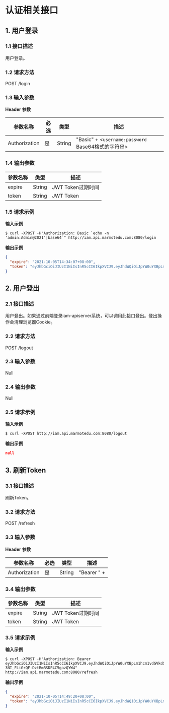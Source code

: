 # 认证相关接口

## 1. 用户登录

### 1.1 接口描述

用户登录。

### 1.2 请求方法

POST /login

### 1.3 输入参数

**Header 参数**

| 参数名称      | 必选 | 类型   | 描述                                   |
| ------------- | ---- | ------ | -------------------------------------- |
| Authorization | 是   | String | "Basic" + <`username:password` Base64格式的字符串> |

### 1.4 输出参数

| 参数名称 | 类型   | 描述              |
| -------- | ------ | ----------------- |
| expire   | String | JWT Token过期时间 |
| token    | String | JWT Token         |

### 1.5 请求示例

**输入示例**

```shell
$ curl -XPOST -H"Authorization: Basic `echo -n 'admin:Admin@2021'|base64`" http://iam.api.marmotedu.com:8080/login
```

**输出示例**

```json
{
  "expire": "2021-10-05T14:34:07+08:00",
  "token": "eyJhbGciOiJIUzI1NiIsInR5cCI6IkpXVCJ9.eyJhdWQiOiJpYW0uYXBpLm1hcm1vdGVkdS5jb20iLCJleHAiOjE2MzM0MTU2NDcsImlkZW50aXR5IjoiYWRtaW4iLCJpc3MiOiJpYW0tYXBpc2VydmVyIiwib3JpZ19pYXQiOjE2MjU2Mzk2NDcsInN1YiI6ImFkbWluIn0.NjQ2Q5fQ1hIEPtZBtLnOZcVywYBNWTqxysZOJSYnSGM"
}
```

## 2. 用户登出

### 2.1 接口描述

用户登出。如果通过前端登录iam-apiserver系统，可以调用此接口登出。登出操作会清理浏览器Cookie。

### 2.2 请求方法

POST /logout

### 2.3 输入参数

Null

### 2.4 输出参数

Null

### 2.5 请求示例

**输入示例**

```shell
$ curl -XPOST http://iam.api.marmotedu.com:8080/logout
```

**输出示例**

```json
null
```

## 3. 刷新Token

### 3.1 接口描述

刷新Token。

### 3.2 请求方法

POST /refresh

### 3.3 输入参数

**Header 参数**

| 参数名称      | 必选 | 类型   | 描述                                   |
| ------------- | ---- | ------ | -------------------------------------- |
| Authorization | 是   | String | "Bearer " + <JWT Token> |

### 3.4 输出参数

| 参数名称 | 类型   | 描述              |
| -------- | ------ | ----------------- |
| expire   | String | JWT Token过期时间 |
| token    | String | JWT Token         |

### 3.5 请求示例

**输入示例**

```shell
$ curl -XPOST -H"Authorization: Bearer eyJhbGciOiJIUzI1NiIsInR5cCI6IkpXVCJ9.eyJhdWQiOiJpYW0uYXBpLm1hcm1vdGVkdS5jb20iLCJleHAiOjE2MzM0MTY1MzUsImlkZW50aXR5IjoiYWRtaW4iLCJpc3MiOiJpYW0tYXBpc2VydmVyIiwib3JpZ19pYXQiOjE2MjU2NDA1MzUsInN1YiI6ImFkbWluIn0.tFJC5ZO2UGy-3NI_FLiGrQF-DztRmBSDP4C5gazQYW4" http://iam.api.marmotedu.com:8080/refresh
```

**输出示例**

```json
{
  "expire": "2021-10-05T14:49:20+08:00",
  "token": "eyJhbGciOiJIUzI1NiIsInR5cCI6IkpXVCJ9.eyJhdWQiOiJpYW0uYXBpLm1hcm1vdGVkdS5jb20iLCJleHAiOjE2MzM0MTY1NjAsImlkZW50aXR5IjoiYWRtaW4iLCJpc3MiOiJpYW0tYXBpc2VydmVyIiwib3JpZ19pYXQiOjE2MjU2NDA1NjAsInN1YiI6ImFkbWluIn0.yq4jMqP338CkhM1DQWGd9K7v_9L_J4tNe76qNk3U10A"
}
```
